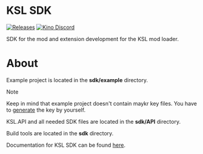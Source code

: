 # KSL SDK

[![Releases](https://img.shields.io/github/v/release/trbflxr/ksl_sdk?include_prereleases&label=DOWNLOAD&style=for-the-badge)](https://github.com/trbflxr/ksl_sdk/releases)
[![Kino Discord](https://img.shields.io/discord/716264804498538516?label=DISCORD&style=for-the-badge)](https://discord.gg/xvGMEEcEEp)

SDK for the mod and extension development for the KSL mod loader.

# About

Example project is located in the **sdk/example** directory.

> [!NOTE]  
> Keep in mind that example project doesn't contain maykr key files. You have to [generate](https://github.com/trbflxr/ksl/blob/master/doc/guide/dev/control_panel.md) the key by yourself.

KSL.API and all needed SDK files are located in the **sdk/API** directory.

Build tools are located in the **sdk** directory.

Documentation for KSL SDK can be found [here](https://github.com/trbflxr/ksl/blob/master/doc/guide/dev/sdk.md).